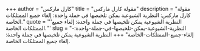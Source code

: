 +++
author = "كارل ماركس"
title = "مقولة كارل ماركس"
description = "مقولة كارل ماركس: النظرية الشيوعية يمكن تلخيصها في جملة واحدة: إلغاء جميع الممتلكات الخاصة."
quote = '''النظرية الشيوعية يمكن تلخيصها في جملة واحدة: إلغاء جميع الممتلكات الخاصة.''' 
slug = "النظرية-الشيوعية-يمكن-تلخيصها-في-جملة-واحدة:-إلغاء-جميع-الممتلكات-الخاصة"
+++
النظرية الشيوعية يمكن تلخيصها في جملة واحدة: إلغاء جميع الممتلكات الخاصة.
